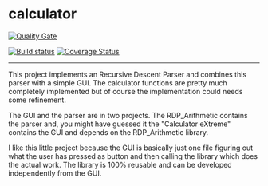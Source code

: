 # calculator
[![Quality Gate](https://sonarqube.com/api/badges/gate?key=Johanneslueke_calculator)](https://sonarqube.com/dashboard/index/Johanneslueke_calculator)

[![Build status](https://ci.appveyor.com/api/projects/status/nkrs4y3k4rxgnky9/branch/master?svg=true)](https://ci.appveyor.com/project/Johanneslueke/calculator/branch/master)
[![Coverage Status](https://coveralls.io/repos/github/Johanneslueke/calculator/badge.svg?branch=master)](https://coveralls.io/github/Johanneslueke/calculator?branch=master)

----------------------------------------------

This project implements an Recursive Descent Parser and combines this parser with a simple GUI. The calculator functions are pretty much completely implemented but of course the implementation could needs some refinement.

The GUI and the parser are in two projects. The RDP_Arithmetic contains the parser and, you might have guessed it the  "Calculator eXtreme" contains the GUI and depends on the RDP_Arithmetic library.

I like this little project because the GUI is basically just one file figuring out what the user has pressed as button and then calling the library which does the actual work. The library is 100% reusable and can be developed independently from the GUI.
